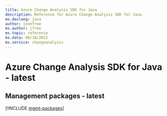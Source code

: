 ```yaml
---
title: Azure Change Analysis SDK for Java
description: Reference for Azure Change Analysis SDK for Java
ms.devlang: java
author: joshfree
ms.author: jfree
ms.topic: reference
ms.data: 08/18/2022
ms.service: changeanalysis
---
```

# Azure Change Analysis SDK for Java - latest

## Management packages - latest
[!INCLUDE [mgmt-packages](change-analysis-mgmt-index.md)]